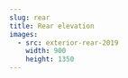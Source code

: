 ```yaml
---
slug: rear
title: Rear elevation
images:
  - src: exterior-rear-2019
    width: 900
    height: 1350
---
```


